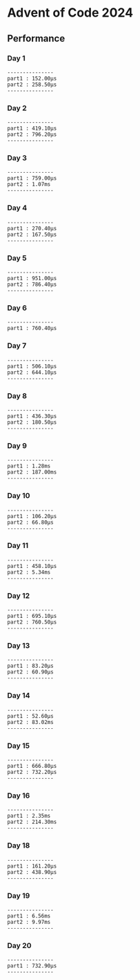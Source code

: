 # Advent of Code 2024

## Performance
### Day 1

````
---------------
part1 : 152.00µs
part2 : 258.50µs
---------------
````
### Day 2

````
---------------
part1 : 419.10µs
part2 : 796.20µs
---------------
````
### Day 3

````
---------------
part1 : 759.00µs
part2 : 1.07ms
---------------
````

### Day 4
````
---------------
part1 : 270.40µs
part2 : 167.50µs
---------------
````

### Day 5
````
---------------
part1 : 951.00µs
part2 : 786.40µs
---------------
````
### Day 6
````
---------------
part1 : 760.40µs
````

### Day 7
````
---------------
part1 : 506.10µs
part2 : 644.10µs
---------------
````

### Day 8
````
---------------
part1 : 436.30µs
part2 : 180.50µs
---------------
````

### Day 9
````
---------------
part1 : 1.28ms
part2 : 187.00ms
---------------
````

### Day 10
````
---------------
part1 : 106.20µs
part2 : 66.80µs
---------------
````

### Day 11
````
---------------
part1 : 458.10µs
part2 : 5.34ms
---------------
````

### Day 12
````
---------------
part1 : 695.10µs
part2 : 760.50µs
---------------
````
### Day 13
````
---------------
part1 : 83.20µs
part2 : 60.90µs
---------------
````

### Day 14
````
---------------
part1 : 52.60µs
part2 : 83.02ms
---------------
````

### Day 15
````
---------------
part1 : 666.80µs
part2 : 732.20µs
---------------
````

### Day 16
````
---------------
part1 : 2.35ms
part2 : 214.30ms
---------------
````

### Day 18
````
---------------
part1 : 161.20µs
part2 : 438.90µs
---------------
````

### Day 19
````
---------------
part1 : 6.56ms
part2 : 9.97ms
---------------
````
### Day 20
````
---------------
part1 : 732.90µs
---------------
````